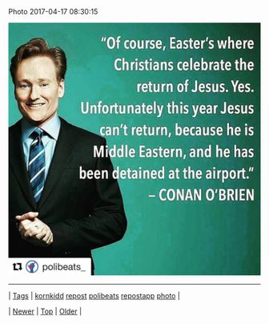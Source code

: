 <!--
title: Photo 2017-04-17 08
date: 2020-06-28T15:27:00.163Z
tags: kornkidd, repost, polibeats, repostapp, photo
-->


Photo 2017-04-17 08:30:15

![](159671020712-0.jpg)

<!--BOTTOM-POST-NAVIGATION-->
---

| [Tags](tags.md) | [kornkidd](tag-kornkidd.md) [repost](tag-repost.md) [polibeats](tag-polibeats.md) [repostapp](tag-repostapp.md) [photo](tag-photo.md) |

| [Newer](159644364628.md) | [Top](index.md) | [Older](159709935259.md) |